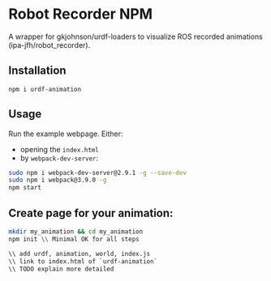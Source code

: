 Robot Recorder NPM
=========

A wrapper for gkjohnson/urdf-loaders to visualize ROS recorded animations (ipa-jfh/robot_recorder).

## Installation

  `npm i urdf-animation`

## Usage

Run the example webpage. Either:
- opening the `index.html`
- by `webpack-dev-server`:

```bash
sudo npm i webpack-dev-server@2.9.1 -g --save-dev
sudo npm i webpack@3.9.0 -g
npm start
```

## Create page for your animation:
```bash
mkdir my_animation && cd my_animation
npm init \\ Minimal OK for all steps

\\ add urdf, animation, world, index.js
\\ link to index.html of `urdf-animation`
\\ TODO explain more detailed
```